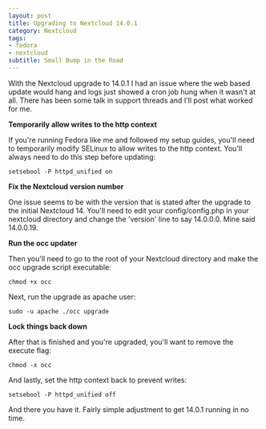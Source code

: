 ```yaml
---
layout: post
title: Upgrading to Nextcloud 14.0.1
category: Nextcloud
tags:
- fedora
- nextcloud
subtitle: Small Bump in the Road
---
```


With the Nextcloud upgrade to 14.0.1 I had an issue where the web based update would hang and logs just showed a cron job hung when it wasn't at all. There has been some talk in support threads and I'll post what worked for me.

**Temporarily allow writes to the http context**

If you're running Fedora like me and followed my setup guides, you'll need to temporarily modify SELinux to allow writes to the http context. You'll always need to do this step before updating:

```
setsebool -P httpd_unified on
```

**Fix the Nextcloud version number**

One issue seems to be with the version that is stated after the upgrade to the initial Nextcloud 14. You'll need to edit your config/config.php in your nextcloud directory and change the 'version' line to say 14.0.0.0. Mine said 14.0.0.19. 

**Run the occ updater**

Then you'll need to go to the root of your Nextcloud directory and make the occ upgrade script executable:

```
chmod +x occ
```

Next, run the upgrade as apache user:

```
sudo -u apache ./occ upgrade
```

**Lock things back down**

After that is finished and you're upgraded, you'll want to remove the execute flag:

```
chmod -x occ
```

And lastly, set the http context back to prevent writes:

```
setsebool -P httpd_unified off
```

And there you have it. Fairly simple adjustment to get 14.0.1 running in no time.

